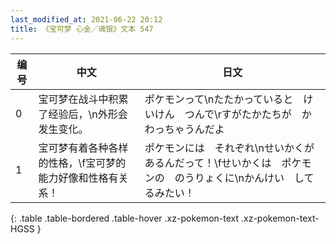```yaml
---
last_modified_at: 2021-06-22 20:12
title: 《宝可梦 心金／魂银》文本 547
---
```

| 编号 | 中文 | 日文 |
| ---- | ---- | ---- |
| 0 | 宝可梦在战斗中积累了经验后，\n外形会发生变化。 | ポケモンって\nたたかっていると　けいけん　つんで\rすがたかたちが　かわっちゃうんだよ |
| 1 | 宝可梦有着各种各样的性格，\f宝可梦的能力好像和性格有关系！ | ポケモンには　それぞれ\nせいかくが　あるんだって！\fせいかくは　ポケモンの　のうりょくに\nかんけい　してるみたい！ |
{: .table .table-bordered .table-hover .xz-pokemon-text .xz-pokemon-text-HGSS }
